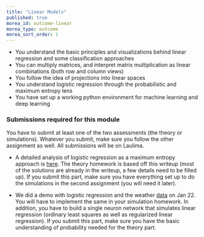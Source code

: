 ```yaml
---
title: "Linear Models"
published: true
morea_id: outcome-linear
morea_type: outcome
morea_sort_order: 1
---
```


  * You understand the basic principles and visualizations behind linear regression and some classification approaches
  * You can multiply matrices, and interpret matrix multiplication as linear combinations (both row and column views)
  * You follow the idea of projections into linear spaces
  * You understand logistic regression through the probabilistic and maximum entropy lens
  * You have set up a working python environment for machine learning and deep learning

### Submissions required for this module
You have to submit at least one of the two assessments (the theory or
simulations). Whatever you submit, make sure you follow the other assignment as well.
All submissions will be on Laulima.

* A detailed analysis of logistic regression as a maximum entropy approach is
[here](./logistic.pdf). The theory homework is based off this writeup (most of the solutions are already in the writeup, a few details need to be filled up). If you submit this part, make sure you have everything set up to do the simulations in the second assignment (you will need it later).

* We did a demo with logistic regression and the weather [data](https://drive.google.com/drive/folders/1TvOiktbpG784mYLSRRjk6LULKVGECH3r?usp=sharing) on Jan 22. You will have to implement the same in your simulation homework. In addition, you have to build a single neuron network that simulates linear regression (ordinary least squares as well as regularized linear regression). If you submit this part, make sure you have the basic understanding of probability needed for the theory part.
